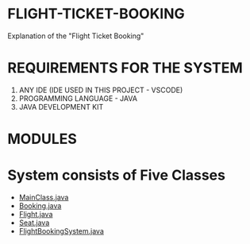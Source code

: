 # FLIGHT-TICKET-BOOKING

Explanation of the "Flight Ticket Booking"

# REQUIREMENTS FOR THE SYSTEM

1. ANY IDE (IDE USED IN THIS PROJECT - VSCODE)
2. PROGRAMMING LANGUAGE - JAVA
3. JAVA DEVELOPMENT KIT

# MODULES 
<h1>System consists of Five Classes</h1>

- <a href="https://github.com/aravind452/FLIGHT-TICKET-BOOKING/blob/main/MainClass.java"> MainClass.java </a>
- <a href="https://github.com/aravind452/FLIGHT-TICKET-BOOKING/blob/main/Booking.java"> Booking.java </a>
- <a href="https://github.com/aravind452/FLIGHT-TICKET-BOOKING/blob/main/Flight.java"> Flight.java </a>
- <a href="https://github.com/aravind452/FLIGHT-TICKET-BOOKING/blob/main/Seat.java"> Seat.java </a>
- <a href="https://github.com/aravind452/FLIGHT-TICKET-BOOKING/blob/main/FlightBookingSystem.java"> FlightBookingSystem.java </a>







